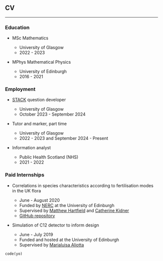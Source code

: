 
## CV
---

### Education

- MSc Mathematics
    - University of Glasgow
    - 2022 - 2023

- MPhys Mathematical Physics
    - University of Edinburgh
    - 2016 - 2021

### Employment

- [STACK](https://docs.stack-assessment.org) question developer
    - University of Glasgow
    - October 2023 - September 2024

- Tutor and marker, part time
    - University of Glasgow
    - 2022 - 2023 and September 2024 - Present

- Information analyst
    - Public Health Scotland (NHS)
    - 2021 - 2022

### Paid Internships

- Correlations in species characteristics according to fertilisation modes in the UK flora
    - June - August 2020
    - Funded by [NERC](https://www.ukri.org/councils/nerc/) at the University of Edinburgh
    - Supervised by [Matthew Hartfield](https://matthartfield.wordpress.com/) and [Catherine Kidner](https://edwebprofiles.ed.ac.uk/profile/kidner-group)
    - [GitHub repository](https://github.com/seancanobrien/UK_Flora)

- Simulation of C12 detector to inform design
    - June - July 2019
    - Funded and hosted at the University of Edinburgh
    - Supervised by [Marialuisa Aliotta](https://marialuisaaliotta.com/)

```
code(yo)
```
